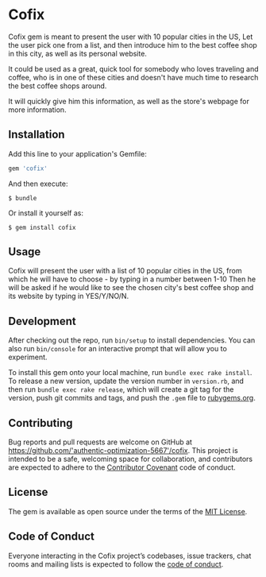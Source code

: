 # Cofix

Cofix gem is meant to present the user with 10 popular cities in the US,
Let the user pick one from a list, and then introduce him to the best coffee shop in this city,
as well as its personal website.

It could be used as a great, quick tool for somebody who loves traveling and coffee,
who is in one of these cities and doesn't have much time to research the best coffee shops around.

It will quickly give him this information,
as well as the store's webpage for more information.   

## Installation

Add this line to your application's Gemfile:

```ruby
gem 'cofix'
```

And then execute:

    $ bundle

Or install it yourself as:

    $ gem install cofix

## Usage

Cofix will present the user with a list of 10 popular cities in the US,
from which he will have to choose - by typing in a number between 1-10
Then he will be asked if he would like to see the chosen city's best coffee shop and its website
by typing in YES/Y/NO/N.

## Development

After checking out the repo, run `bin/setup` to install dependencies. You can also run `bin/console` for an interactive prompt that will allow you to experiment.

To install this gem onto your local machine, run `bundle exec rake install`. To release a new version, update the version number in `version.rb`, and then run `bundle exec rake release`, which will create a git tag for the version, push git commits and tags, and push the `.gem` file to [rubygems.org](https://rubygems.org).

## Contributing

Bug reports and pull requests are welcome on GitHub at https://github.com/'authentic-optimization-5667'/cofix. This project is intended to be a safe, welcoming space for collaboration, and contributors are expected to adhere to the [Contributor Covenant](http://contributor-covenant.org) code of conduct.

## License

The gem is available as open source under the terms of the [MIT License](https://opensource.org/licenses/MIT).

## Code of Conduct

Everyone interacting in the Cofix project’s codebases, issue trackers, chat rooms and mailing lists is expected to follow the [code of conduct](https://github.com/'authentic-optimization-5667'/cofix/blob/master/CODE_OF_CONDUCT.md).
